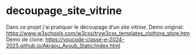 ﻿# decoupage_site_vitrine
Dans ce projet j'ai pratiquer le découpage d'un site vitrine.
Demo original: https://www.w3schools.com/w3css/tryw3css_templates_clothing_store.htm
Demo de clone: https://youcode-classe-e-2024-2025.github.io/Akraou_Ayoub_Static/index.html
